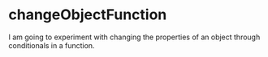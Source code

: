 # changeObjectFunction
I am going to experiment with changing the properties of an object through conditionals in a function.
